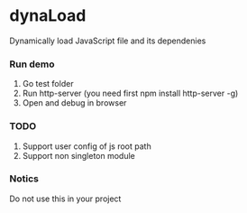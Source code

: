 # dynaLoad
Dynamically load JavaScript file and its dependenies

### Run demo
1. Go test folder
2. Run http-server (you need first npm install http-server -g)
3. Open and debug in browser

### TODO
1. Support user config of js root path
2. Support non singleton module

### Notics
Do not use this in your project
